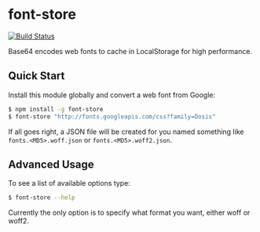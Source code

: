 # font-store

[![Build Status](https://travis-ci.org/CrocoDillon/font-store.svg?branch=master)](https://travis-ci.org/CrocoDillon/font-store)

Base64 encodes web fonts to cache in LocalStorage for high performance.

## Quick Start

Install this module globally and convert a web font from Google:

```bash
$ npm install -g font-store
$ font-store "http://fonts.googleapis.com/css?family=Dosis"
```

If all goes right, a JSON file will be created for you named something like `fonts.<MD5>.woff.json` or `fonts.<MD5>.woff2.json`.

## Advanced Usage

To see a list of available options type:

```bash
$ font-store --help
```

Currently the only option is to specify what format you want, either woff or woff2.
